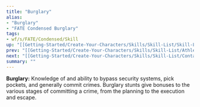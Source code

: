 ```yaml
---
title: "Burglary"
alias:
- "Burglary"
- "FATE Condensed Burglary"
tags:
- wf/s/FATE/Condensed/Skill
up: "[[Getting-Started/Create-Your-Characters/Skills/Skill-List/Skill-List]]"
prev: "[[Getting-Started/Create-Your-Characters/Skills/Skill-List/Athletics]]"
next: "[[Getting-Started/Create-Your-Characters/Skills/Skill-List/Contacts]]"
summary: ""
---
```

**Burglary:** Knowledge of and ability to bypass security systems, pick pockets, and generally commit crimes. Burglary stunts give bonuses to the various stages of committing a crime, from the planning to the execution and escape.